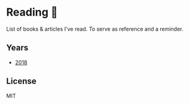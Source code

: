 # Reading 📖

List of books & articles I've read. To serve as reference and a reminder.

## Years

*   [2018](2018.md)

## License

MIT
